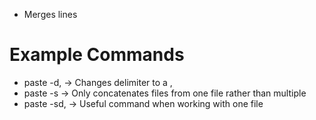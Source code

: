 - Merges lines

# Example Commands
- paste -d, -> Changes delimiter to a ,
- paste -s -> Only concatenates files from one file rather than multiple
- paste -sd, -> Useful command when working with one file